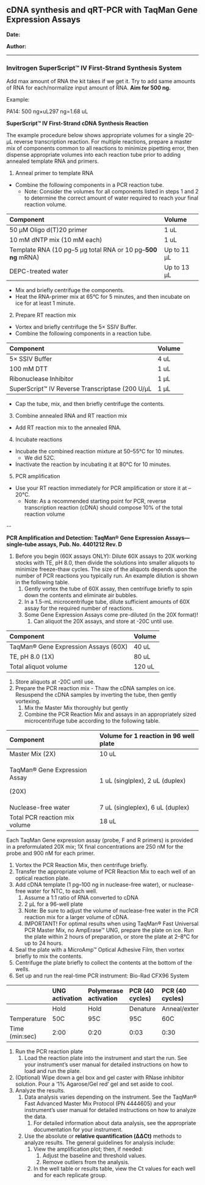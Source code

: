 ## cDNA synthesis and qRT-PCR with TaqMan Gene Expression Assays

**Date:**

**Author:**

---

### Invitrogen SuperScript™ IV First-Strand Synthesis System

Add max amount of RNA the kit takes if we get it. Try to add same amounts of RNA for each/normalize input amount of RNA. **Aim for 500 ng.**

Example:

PA14: 500 ng×uL297 ng=1.68 uL 

**SuperScript™ IV First-Strand cDNA Synthesis Reaction**

The example procedure below shows appropriate volumes for a single 20-μL reverse transcription reaction. For multiple reactions, prepare a master mix of components common to all reactions to minimize pipetting error, then dispense appropriate volumes into each reaction tube prior to adding annealed template RNA and primers.

1. Anneal primer to template RNA
- Combine the following components in a PCR reaction tube.
   - Note: Consider the volumes for all components listed in steps 1 and 2 to determine the correct amount of water required to reach your final reaction volume.

|Component|Volume|
| :- | :- |
|50 μM Oligo d(T)20 primer|1 uL|
|10 mM dNTP mix (10 mM each) |1 uL|
|Template RNA (10 pg–5 μg total RNA or 10 pg–**500 ng** mRNA) |Up to 11 μL|
|DEPC-treated water |Up to 13 μL|

- Mix and briefly centrifuge the components.
- Heat the RNA-primer mix at 65°C for 5 minutes, and then incubate on ice for at least 1 minute.
2. Prepare RT reaction mix
- Vortex and briefly centrifuge the 5× SSIV Buffer.
- Combine the following components in a reaction tube.

|Component|Volume|
| :- | :- |
|5× SSIV Buffer|4 uL|
|100 mM DTT |1 uL|
|Ribonuclease Inhibitor |1 μL|
|SuperScript™ IV Reverse Transcriptase (200 U/μL|1 μL|

- Cap the tube, mix, and then briefly centrifuge the contents.
3. Combine annealed RNA and RT reaction mix
- Add RT reaction mix to the annealed RNA. 
4. Incubate reactions
- Incubate the combined reaction mixture at 50–55°C for 10 minutes.
   - We did 52C. 
- Inactivate the reaction by incubating it at 80°C for 10 minutes.
5. PCR amplification 
- Use your RT reaction immediately for PCR amplification or store it at –20°C.
   - Note: As a recommended starting point for PCR, reverse transcription reaction (cDNA) should compose 10% of the total reaction volume

--

**PCR Amplification and Detection: TaqMan® Gene Expression Assays—single–tube assays, Pub. No. 4401212 Rev. D**

1. Before you begin (60X assays ONLY): Dilute 60X assays to 20X working stocks with TE, pH 8.0, then divide the solutions into smaller aliquots to minimize freeze-thaw cycles. The size of the aliquots depends upon the number of PCR reactions you typically run. An example dilution is shown in the following table.
   1. Gently vortex the tube of 60X assay, then centrifuge briefly to spin down the contents and eliminate air bubbles.
   1. In a 1.5-mL microcentrifuge tube, dilute sufficient amounts of 60X assay for the required number of reactions.
   1. Some Gene Expression Assays come pre-diluted (in the 20X format)!
      1. Can aliquot the 20X assays, and store at -20C until use.  

|Component|Volume|
| :- | :- |
|TaqMan® Gene Expression Assays (60X)|40 uL|
|TE, pH 8.0 (1X)|80 uL|
|Total aliquot volume|120 uL |

1. Store aliquots at -20C until use. 
1. Prepare the PCR reaction mix - Thaw the cDNA samples on ice. Resuspend the cDNA samples by inverting the tube, then gently vortexing. 
   1. Mix the Master Mix thoroughly but gently 
   1. Combine the PCR Reaction Mix and assays in an appropriately sized microcentrifuge tube according to the following table.

|Component|Volume for 1 reaction in 96 well plate|
| :- | :- |
|Master Mix (2X)|10 uL|
|<p>TaqMan® Gene Expression Assay</p><p>(20X)</p>|1 uL (singlplex), 2 uL (duplex) |
|Nuclease-free water|7 uL (singleplex), 6 uL (duplex) |
|Total PCR reaction mix volume |18 uL|

Each TaqMan Gene expression assay (probe, F and R primers) is provided in a preformulated 20X mix; 1X final concentrations are 250 nM for the probe and 900 nM for each primer.

1. Vortex the PCR Reaction Mix, then centrifuge briefly.
1. Transfer the appropriate volume of PCR Reaction Mix to each well of an optical reaction plate.
1. Add cDNA template (1 pg–100 ng in nuclease-free water), or nuclease-free water for NTC, to each well.
   1. Assume a 1:1 ratio of RNA converted to cDNA
   1. 2 μL for a 96-well plate 
   1. Note: Be sure to adjust the volume of nuclease-free water in the PCR reaction mix for a larger volume of cDNA.
   1. IMPORTANT! For optimal results when using TaqMan® Fast Universal PCR Master Mix, no AmpErase™ UNG, prepare the plate on ice. Run the plate within 2 hours of preparation, or store the plate at 2–8°C for up to 24 hours.
1. Seal the plate with a MicroAmp™ Optical Adhesive Film, then vortex briefly to mix the contents.
1. Centrifuge the plate briefly to collect the contents at the bottom of the wells.
1. Set up and run the real-time PCR instrument: Bio-Rad CFX96 System 

||UNG activation|Polymerase activation|PCR (40 cycles)|PCR (40 cycles)|
| :- | :- | :- | :- | :- |
||Hold|Hold|Denature|Anneal/extend|
|Temperature|50C|95C|95C|60C|
|Time (min:sec)|2:00|0:20|0:03|0:30|

1. Run the PCR reaction plate
   1. Load the reaction plate into the instrument and start the run. See your instrument’s user manual for detailed instructions on how to load and run the plate.
1. (Optional) Wipe down a gel box and gel caster with RNase inhibitor solution. Pour a ‘1% Agarose/Gel red’ gel and set aside to cool. 
1. Analyze the results. 
   1. Data analysis varies depending on the instrument. See the TaqMan® Fast Advanced Master Mix Protocol (PN 4444605) and your instrument’s user manual for detailed instructions on how to analyze the data.
      1. For detailed information about data analysis, see the appropriate documentation for your instrument. 
   1. Use the absolute or **relative quantification (ΔΔCt)** methods to analyze results. The general guidelines for analysis include:
      1. View the amplification plot; then, if needed:
         1. Adjust the baseline and threshold values.
         1. Remove outliers from the analysis.
      1. In the well table or results table, view the Ct values for each well and for each replicate group.
